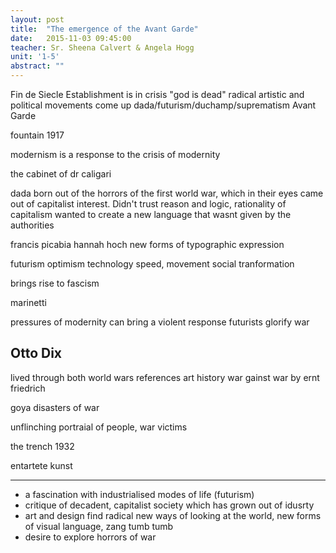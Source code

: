```yaml
---
layout: post
title:  "The emergence of the Avant Garde"
date:   2015-11-03 09:45:00
teacher: Sr. Sheena Calvert & Angela Hogg
unit: '1-5'
abstract: ""
---
```


Fin de Siecle
Establishment is in crisis
"god is dead"
radical artistic and political movements come up
dada/futurism/duchamp/suprematism
Avant Garde

fountain 1917

modernism is a response to the crisis of modernity

the cabinet of dr caligari

dada born out of the horrors of the first world war, which in their eyes came out of capitalist interest. Didn't trust reason and logic, rationality of capitalism
wanted to create a new language that wasnt given by the authorities

francis picabia
hannah hoch
new forms of typographic expression

futurism
optimism 
technology
speed, movement
social tranformation

brings rise to fascism

marinetti

pressures of modernity can bring a violent response
futurists glorify war

## Otto Dix
lived through both world wars
references art history
war gainst war by ernt friedrich

goya disasters of war

unflinching portraial of people, war victims 

the trench 1932

entartete kunst 

----

- a fascination with industrialised modes of life (futurism)
- critique of decadent, capitalist society which has grown out of idusrty
- art and design find radical new ways of looking at the world, new forms of visual language, zang tumb tumb
- desire to explore horrors of war